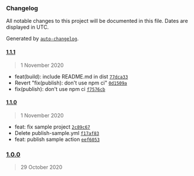 ### Changelog

All notable changes to this project will be documented in this file. Dates are displayed in UTC.

Generated by [`auto-changelog`](https://github.com/CookPete/auto-changelog).

#### [1.1.1](https://github.com/iffa/ngx-material-spinner/compare/1.1.0...1.1.1)

> 1 November 2020

- feat(build): include README.md in dist [`77dca33`](https://github.com/iffa/ngx-material-spinner/commit/77dca335b2d7aee27210db5537e0bfdd8c4a6f83)
- Revert "fix(publish): don't use npm ci" [`0d1509a`](https://github.com/iffa/ngx-material-spinner/commit/0d1509a00bfbda0e1ce614e9396fa06905b2062b)
- fix(publish): don't use npm ci [`f7576cb`](https://github.com/iffa/ngx-material-spinner/commit/f7576cb0b33caf2f351113482c2f87206e4390ef)

#### [1.1.0](https://github.com/iffa/ngx-material-spinner/compare/1.0.0...1.1.0)

> 1 November 2020

- feat: fix sample project [`2c89c67`](https://github.com/iffa/ngx-material-spinner/commit/2c89c6798498be2de26c138a8d7b6a9d2af0294c)
- Delete publish-sample.yml [`f17af83`](https://github.com/iffa/ngx-material-spinner/commit/f17af83191f6c435a0007ddc2c28148d2ec80dc2)
- feat: publish sample action [`eef6053`](https://github.com/iffa/ngx-material-spinner/commit/eef6053815a6c1b2709e8d5ff263ee567868f556)

### [1.0.0](https://github.com/iffa/ngx-material-spinner/compare/0.0.1...1.0.0)

> 29 October 2020
